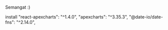 Semangat :)

install 
"react-apexcharts": "^1.4.0",
"apexcharts": "^3.35.3",
"@date-io/date-fns": "^2.14.0",
